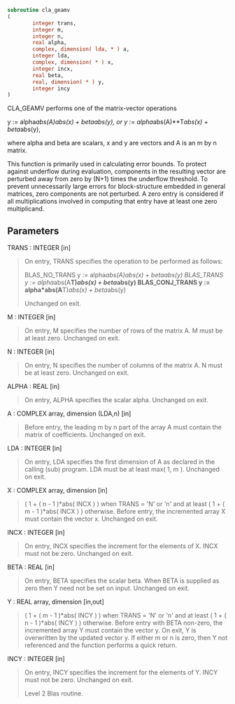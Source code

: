 ```fortran
subroutine cla_geamv
(
        integer trans,
        integer m,
        integer n,
        real alpha,
        complex, dimension( lda, * ) a,
        integer lda,
        complex, dimension( * ) x,
        integer incx,
        real beta,
        real, dimension( * ) y,
        integer incy
)
```

CLA_GEAMV  performs one of the matrix-vector operations

y := alpha*abs(A)*abs(x) + beta*abs(y),
or   y := alpha*abs(A)**T*abs(x) + beta*abs(y),

where alpha and beta are scalars, x and y are vectors and A is an
m by n matrix.

This function is primarily used in calculating error bounds.
To protect against underflow during evaluation, components in
the resulting vector are perturbed away from zero by (N+1)
times the underflow threshold.  To prevent unnecessarily large
errors for block-structure embedded in general matrices,
zero components are not perturbed.  A zero
entry is considered  if all multiplications involved
in computing that entry have at least one zero multiplicand.

## Parameters
TRANS : INTEGER [in]
> On entry, TRANS specifies the operation to be performed as
> follows:
> 
> BLAS_NO_TRANS      y := alpha*abs(A)*abs(x) + beta*abs(y)
> BLAS_TRANS         y := alpha*abs(A**T)*abs(x) + beta*abs(y)
> BLAS_CONJ_TRANS    y := alpha*abs(A**T)*abs(x) + beta*abs(y)
> 
> Unchanged on exit.

M : INTEGER [in]
> On entry, M specifies the number of rows of the matrix A.
> M must be at least zero.
> Unchanged on exit.

N : INTEGER [in]
> On entry, N specifies the number of columns of the matrix A.
> N must be at least zero.
> Unchanged on exit.

ALPHA : REAL [in]
> On entry, ALPHA specifies the scalar alpha.
> Unchanged on exit.

A : COMPLEX array, dimension (LDA,n) [in]
> Before entry, the leading m by n part of the array A must
> contain the matrix of coefficients.
> Unchanged on exit.

LDA : INTEGER [in]
> On entry, LDA specifies the first dimension of A as declared
> in the calling (sub) program. LDA must be at least
> max( 1, m ).
> Unchanged on exit.

X : COMPLEX array, dimension [in]
> ( 1 + ( n - 1 )*abs( INCX ) ) when TRANS = 'N' or 'n'
> and at least
> ( 1 + ( m - 1 )*abs( INCX ) ) otherwise.
> Before entry, the incremented array X must contain the
> vector x.
> Unchanged on exit.

INCX : INTEGER [in]
> On entry, INCX specifies the increment for the elements of
> X. INCX must not be zero.
> Unchanged on exit.

BETA : REAL [in]
> On entry, BETA specifies the scalar beta. When BETA is
> supplied as zero then Y need not be set on input.
> Unchanged on exit.

Y : REAL array, dimension [in,out]
> ( 1 + ( m - 1 )*abs( INCY ) ) when TRANS = 'N' or 'n'
> and at least
> ( 1 + ( n - 1 )*abs( INCY ) ) otherwise.
> Before entry with BETA non-zero, the incremented array Y
> must contain the vector y. On exit, Y is overwritten by the
> updated vector y.
> If either m or n is zero, then Y not referenced and the function
> performs a quick return.

INCY : INTEGER [in]
> On entry, INCY specifies the increment for the elements of
> Y. INCY must not be zero.
> Unchanged on exit.
> 
> Level 2 Blas routine.
